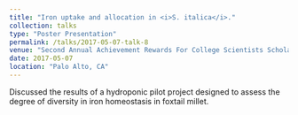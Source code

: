 ```yaml
---
title: "Iron uptake and allocation in <i>S. italica</i>."
collection: talks
type: "Poster Presentation"
permalink: /talks/2017-05-07-talk-8
venue: "Second Annual Achievement Rewards For College Scientists Scholar Symposium"
date: 2017-05-07
location: "Palo Alto, CA"
---
```

Discussed the results of a hydroponic pilot project designed to assess the degree of diversity in iron homeostasis in foxtail millet. 
